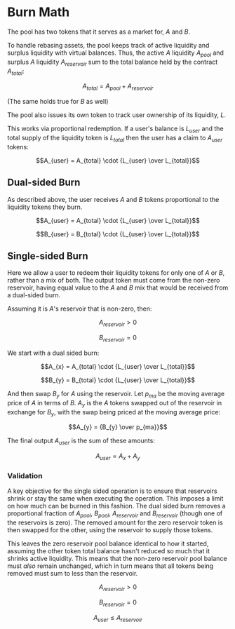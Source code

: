 # Burn Math

The pool has two tokens that it serves as a market for, $A$ and $B$.

To handle rebasing assets, the pool keeps track of active liquidity and surplus liquidity with virtual balances.
Thus, the active $A$ liquidity $A_{pool}$ and surplus $A$ liquidity $A_{reservoir}$ sum to the total balance held by the contract $A_{total}$:

```math
A_{total} = A_{pool} + A_{reservoir}
```
(The same holds true for $B$ as well)

The pool also issues its own token to track user ownership of its liquidity, $L$.

This works via proportional redemption.
If a user's balance is $L_{user}$ and the total supply of the liquidity token is $L_{total}$ then the user has a claim to $A_{user}$ tokens:

```math
A_{user} = A_{total} \cdot {L_{user} \over L_{total}}
```

## Dual-sided Burn

As described above, the user receives $A$ and $B$ tokens proportional to the liquidity tokens they burn.

```math
A_{user} = A_{total} \cdot {L_{user} \over L_{total}}
```
```math
B_{user} = B_{total} \cdot {L_{user} \over L_{total}}
```

## Single-sided Burn

Here we allow a user to redeem their liquidity tokens for only one of $A$ or $B$, rather than a mix of both.
The output token must come from the non-zero reservoir, having equal value to the $A$ and $B$ mix that would be received from a dual-sided burn.

Assuming it is $A$'s reservoir that is non-zero, then:

```math
A_{reservoir} \gt 0
```
```math
B_{reservoir} = 0
```

We start with a dual sided burn:
```math
A_{x} = A_{total} \cdot {L_{user} \over L_{total}}
```
```math
B_{y} = B_{total} \cdot {L_{user} \over L_{total}}
```

And then swap $B_{y}$ for $A$ using the reservoir.
Let $p_{ma}$ be the moving average price of $A$ in terms of $B$.
$A_{y}$ is the $A$ tokens swapped out of the reservoir in exchange for $B_{y}$, with the swap being priced at the moving average price:
```math
A_{y} = {B_{y} \over p_{ma}}
```

The final output $A_{user}$ is the sum of these amounts:
```math
A_{user} = A_{x} + A_{y}
```

### Validation

A key objective for the single sided operation is to ensure that reservoirs shrink or stay the same when executing the operation.
This imposes a limit on how much can be burned in this fashion.
The dual sided burn removes a proportional fraction of $A_{pool}$, $B_{pool}$, $A_{reservoir}$ and $B_{reservoir}$ (though one of the reservoirs is zero).
The removed amount for the zero reservoir token is then swapped for the other, using the reservoir to supply those tokens.

This leaves the zero reservoir pool balance identical to how it started, assuming the other token total balance hasn't reduced so much that it shrinks active liquidity.
This means that the non-zero reservoir pool balance must _also_ remain unchanged, which in turn means that all tokens being removed must sum to less than the reservoir.
```math
A_{reservoir} > 0
```
```math
B_{reservoir} = 0
```
```math
A_{user} \leq A_{reservoir}
```

